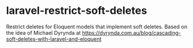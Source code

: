 # laravel-restrict-soft-deletes
Restrict deletes for Eloquent models that implement soft deletes. Based on the idea of Michael Dyrynda at https://dyrynda.com.au/blog/cascading-soft-deletes-with-laravel-and-eloquent
